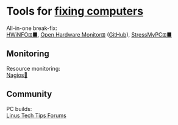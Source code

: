 
# Tools for [fixing computers](https://trendless.tech/fix/)

All-in-one break-fix:  
[HWiNFO⊞■](https://www.hwinfo.com/),
[Open Hardware Monitor⊞](https://openhardwaremonitor.org/) ([GitHub](https://github.com/openhardwaremonitor/openhardwaremonitor)),
[StressMyPC⊞■](https://www.softwareok.com/?seite=Microsoft/StressMyPC)

## Monitoring

Resource monitoring:  
[Nagios💾](https://www.nagios.org/)

## Community

PC builds:  
[Linus Tech Tips Forums](https://linustechtips.com/)
